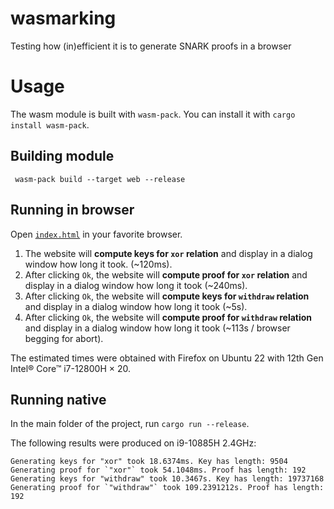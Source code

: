 # wasmarking
Testing how (in)efficient it is to generate SNARK proofs in a browser

# Usage

The wasm module is built with `wasm-pack`. 
You can install it with `cargo install wasm-pack`.

## Building module
```shell
 wasm-pack build --target web --release
```

## Running in browser
Open [`index.html`](index.html) in your favorite browser.
1. The website will **compute keys for `xor` relation** and display in a dialog window how long it took. (~120ms).
2. After clicking `Ok`, the website will **compute proof for `xor` relation** and display in a dialog window how long it took (~240ms).
3. After clicking `Ok`, the website will **compute keys for `withdraw` relation** and display in a dialog window how long it took (~5s).
4. After clicking `Ok`, the website will **compute proof for `withdraw` relation** and display in a dialog window how long it took (~113s / browser begging for abort).

The estimated times were obtained with Firefox on Ubuntu 22 with 12th Gen Intel® Core™ i7-12800H × 20.

## Running native
In the main folder of the project, run `cargo run --release`.

The following results were produced on i9-10885H 2.4GHz:
```
Generating keys for "xor" took 18.6374ms. Key has length: 9504
Generating proof for `"xor"` took 54.1048ms. Proof has length: 192
Generating keys for "withdraw" took 10.3467s. Key has length: 19737168
Generating proof for `"withdraw"` took 109.2391212s. Proof has length: 192
```
